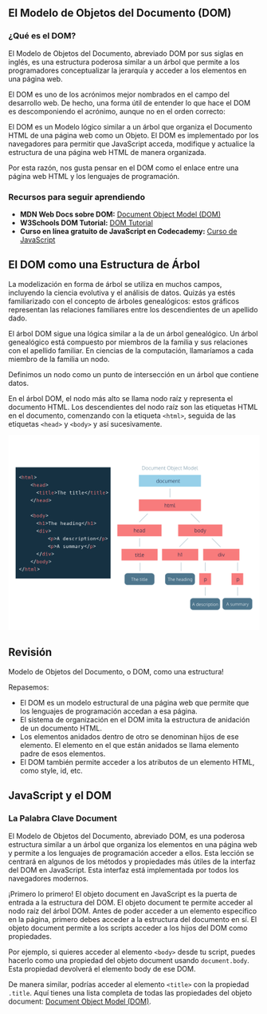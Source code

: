 ## El Modelo de Objetos del Documento (DOM)

### ¿Qué es el DOM?

El Modelo de Objetos del Documento, abreviado DOM por sus siglas en inglés, es una estructura poderosa similar a un árbol que permite a los programadores conceptualizar la jerarquía y acceder a los elementos en una página web.

El DOM es uno de los acrónimos mejor nombrados en el campo del desarrollo web. De hecho, una forma útil de entender lo que hace el DOM es descomponiendo el acrónimo, aunque no en el orden correcto:

El DOM es un Modelo lógico similar a un árbol que organiza el Documento HTML de una página web como un Objeto.
El DOM es implementado por los navegadores para permitir que JavaScript acceda, modifique y actualice la estructura de una página web HTML de manera organizada.

Por esta razón, nos gusta pensar en el DOM como el enlace entre una página web HTML y los lenguajes de programación.

### Recursos para seguir aprendiendo

- **MDN Web Docs sobre DOM:** [Document Object Model (DOM)](https://developer.mozilla.org/es/docs/Web/API/Document_Object_Model)
- **W3Schools DOM Tutorial:** [DOM Tutorial](https://www.w3schools.com/js/js_htmldom.asp)
- **Curso en línea gratuito de JavaScript en Codecademy:** [Curso de JavaScript](https://www.codecademy.com/learn/introduction-to-javascript)

## El DOM como una Estructura de Árbol

La modelización en forma de árbol se utiliza en muchos campos, incluyendo la ciencia evolutiva y el análisis de datos. Quizás ya estés familiarizado con el concepto de árboles genealógicos: estos gráficos representan las relaciones familiares entre los descendientes de un apellido dado.

El árbol DOM sigue una lógica similar a la de un árbol genealógico. Un árbol genealógico está compuesto por miembros de la familia y sus relaciones con el apellido familiar. En ciencias de la computación, llamaríamos a cada miembro de la familia un nodo.

Definimos un nodo como un punto de intersección en un árbol que contiene datos.

En el árbol DOM, el nodo más alto se llama nodo raíz y representa el documento HTML. Los descendientes del nodo raíz son las etiquetas HTML en el documento, comenzando con la etiqueta `<html>`, seguida de las etiquetas `<head>` y `<body>` y así sucesivamente.

![DOM](./DOM.svg)

## Revisión

Modelo de Objetos del Documento, o DOM, como una estructura!

Repasemos:

- El DOM es un modelo estructural de una página web que permite que los lenguajes de programación accedan a esa página.
- El sistema de organización en el DOM imita la estructura de anidación de un documento HTML.
- Los elementos anidados dentro de otro se denominan hijos de ese elemento. El elemento en el que están anidados se llama elemento padre de esos elementos.
- El DOM también permite acceder a los atributos de un elemento HTML, como style, id, etc.

## JavaScript y el DOM

### La Palabra Clave Document

El Modelo de Objetos del Documento, abreviado DOM, es una poderosa estructura similar a un árbol que organiza los elementos en una página web y permite a los lenguajes de programación acceder a ellos. Esta lección se centrará en algunos de los métodos y propiedades más útiles de la interfaz del DOM en JavaScript. Esta interfaz está implementada por todos los navegadores modernos.

¡Primero lo primero! El objeto document en JavaScript es la puerta de entrada a la estructura del DOM. El objeto document te permite acceder al nodo raíz del árbol DOM. Antes de poder acceder a un elemento específico en la página, primero debes acceder a la estructura del documento en sí. El objeto document permite a los scripts acceder a los hijos del DOM como propiedades.

Por ejemplo, si quieres acceder al elemento `<body>` desde tu script, puedes hacerlo como una propiedad del objeto document usando `document.body`. Esta propiedad devolverá el elemento body de ese DOM.

De manera similar, podrías acceder al elemento `<title>` con la propiedad `.title`. Aquí tienes una lista completa de todas las propiedades del objeto document: [Document Object Model (DOM)](https://developer.mozilla.org/es/docs/Web/API/Document).

